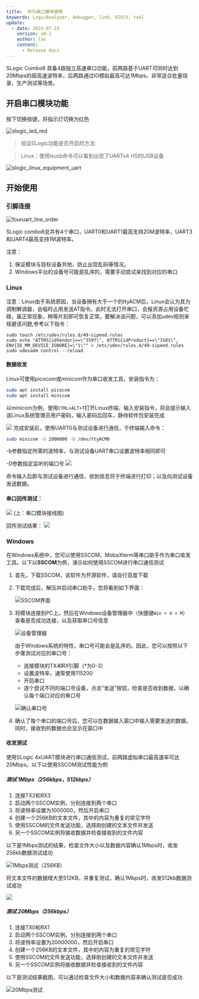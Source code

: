 ```yaml
---
title:  作为串口模块使用
keywords: LogicAnalyzer, debugger, link, RISCV, tool
update:
  - date: 2023-07-23
    version: v0.1
    author: lxo
    content:
      - Release docs
---
```


SLogic Combo8 具备4路独立高速串口功能，前两路基于UART可同时达到20Mbps的超高速波特率，后两路通过IO模拟最高可达1Mbps。非常适合批量烧录，生产测试等场景。

## 开启串口模块功能

按下切换按键，将指示灯切换为红色

![slogic_led_red](./assets/use_fouruart_function/slogic_led_red.png)

> 验证SLogic功能是否开启的方法:

> Linux：使用lsusb命令可以看到出现了UARTx4 HS的USB设备

![slogic_linux_equipment_uart](./assets/use_fouruart_function/slogic_linux_equipment_uart.png)


## 开始使用

### 引脚连接

![fouruart_line_order](./assets/use_fouruart_function/fouruart_line_order.png)

SLogic combo8总共有4个串口，UART0和UART1最高支持20M波特率，UART3和UART4最高支持1M波特率。

注意：
1. 保证模块与目标设备共地，防止出现乱码等情况。
2. Windows平台的设备号可能是乱序的，需要手动尝试来找到对应的串口

### Linux

注意：Linux由于系统原因，当设备拥有大于一个的ttyACM后，Linux会认为其为调制解调器，会临时占用发送AT指令。此时无法打开串口，会报资源占用设备忙碌，属正常现象，稍等片刻即可恢复正常。要解决该问题，可以添加udev规则来规避该问题,参考以下指令：
```shell
sudo touch /etc/udev/rules.d/49-sipeed.rules
sudo echo "ATTRS{idVendor}==\"359f\", ATTRS{idProduct}==\"3101\", ENV{ID_MM_DEVICE_IGNORE}=\"1\"" > /etc/udev/rules.d/49-sipeed.rules
sudo udevadm control --reload
```
#### 数据收发

Linux可使用picocom或minicom作为串口收发工具，安装指令为：

```Bash
sudo apt install picocom
sudo apt install minicom
```

以minicom为例，使用`CTRL+ALT+T`打开Linux终端，输入安装指令，将会提示输入该Linux系统管理员用户密码，输入密码后回车，静待软件包安装完成

  ![](./assets/use_fouruart_function/minicom_install_uart.png)
完成安装后，使用UART0与测试设备进行通信，于终端输入命令：

```Bash
sudo minicom -b 2000000 -D /dev/ttyACM0
```

-b参数指定所需的波特率，与测试设备UART串口设置波特率相同即可

-D参数指定监听的端口号
![](./assets/use_fouruart_function/minicom_uart.png)

命令输入后即与测试设备进行通信，收到信息将于终端进行打印；以及向测试设备发送数据。

#### 串口回传测试：

![](./assets/use_fouruart_function/uart_line_uart.jpg)
(上：串口模块接线图)

回传测试结果：
![](./assets/use_fouruart_function/minicom_test_uart.png)

### Windows

在Windows系统中，您可以使用SSCOM、MobaXterm等串口助手作为串口收发工具。以下以**SSCOM**为例，演示如何使用SSCOM进行串口通信测试

1. 首先，下载SSCOM，该软件为开源软件，请自行百度下载

2. 下载完成后，解压并启动串口助手。您将看到如下界面：

   ![SSCOM界面](./assets/use_fouruart_function/sscom_gui.png)

3. 将模块连接到PC上。然后在Windows设备管理器中（快捷键`Win + X + M`）查看是否成功连接，以及获取串口号信息

   ![设备管理器](./assets/use_fouruart_function/sscom_device_manage.png)

   由于Windows系统的特性，串口号可能会是乱序的。因此，您可以按照以下步骤测试对应的串口号：

   - 连接模块的TX*和RX*引脚（*为0-3）
   - 设置波特率，通常使用115200
   - 开启串口
   - 逐个尝试不同的端口号设备，点击“发送”按钮，检查是否收到数据，以确认每个端口对应的串口号

   ![确认串口号](./assets/use_fouruart_function/sscom_determine_port.png)

4. 确认了每个串口的端口号后，您可以在数据输入窗口中输入需要发送的数据。同时，接收到的数据也会显示在窗口中

#### 收发测试

   使用SLogic 4xUART模块进行串口通信测试，前两路虚拟串口最高速率可达20Mbps。以下以使用SSCOM测试性能为例
   
##### 测试 1Mbps（256kbps，512kbps）

   1. 连接TX2和RX3
   2. 启动两个SSCOM实例，分别连接到两个串口
   3. 将波特率设置为1000000，然后开启串口
   4. 创建一个256KB的文本文件，其中的内容为重复的常见字符
   5. 使用SSCOM的文件发送功能，选择刚创建的文本文件并发送
   6. 另一个SSCOM实例将接收数据并检查接收到的文件内容

   以下是1Mbps测试的结果，检查文件大小以及数据内容确认1Mbps时，收发256kb数据测试成功

   ![1Mbps测试（256KB）](./assets/use_fouruart_function/uart_sscom_1mbps_256kb.png)

   将文本文件的数据增大至512KB，并重复测试，确认1Mbps时，收发512kb数据测试成功

   ![](./assets/use_fouruart_function/uart_sscom_1mbps_512kb.png)

##### 测试 20Mbps（256kbps）

   1. 连接TX0和RX1
   2. 启动两个SSCOM实例，分别连接到两个串口
   3. 将波特率设置为20000000，然后开启串口
   4. 创建一个256KB的文本文件，其中的内容为重复的常见字符
   5. 使用SSCOM的文件发送功能，选择刚创建的文本文件并发送
   6. 另一个SSCOM实例将接收数据并检查接收到的文件内容

   以下是测试结果截图，可以通过检查文件大小和数据内容来确认测试是否成功

   ![20Mbps测试](./assets/use_fouruart_function/uart_sscom_20mbps_256kb.png)
